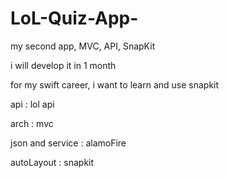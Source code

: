 # LoL-Quiz-App-
my second app, MVC, API, SnapKit

i will develop it in 1 month

for my swift career, i want to learn and use snapkit

api : lol api

arch : mvc

json and service : alamoFire

autoLayout : snapkit


